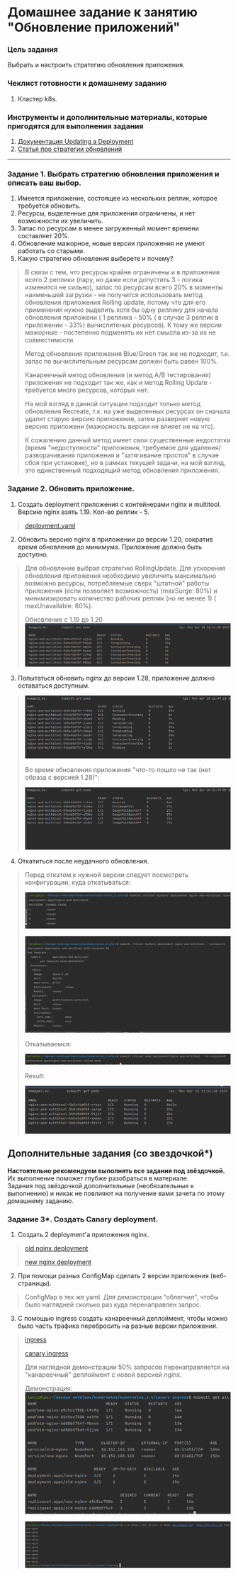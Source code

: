 # Домашнее задание к занятию "Обновление приложений"

### Цель задания

Выбрать и настроить стратегию обновления приложения.

### Чеклист готовности к домашнему заданию

1. Кластер k8s.

### Инструменты и дополнительные материалы, которые пригодятся для выполнения задания

1. [Документация Updating a Deployment](https://kubernetes.io/docs/concepts/workloads/controllers/deployment/#updating-a-deployment)
2. [Статья про стратегии обновлений](https://habr.com/ru/companies/flant/articles/471620/)

-----

### Задание 1. Выбрать стратегию обновления приложения и описать ваш выбор.

1. Имеется приложение, состоящее из нескольких реплик, которое требуется обновить.
2. Ресурсы, выделенные для приложения ограничены, и нет возможности их увеличить.
3. Запас по ресурсам в менее загруженный момент времени составляет 20%.
4. Обновление мажорное, новые версии приложения не умеют работать со старыми.
5. Какую стратегию обновления выберете и почему?

> В связи с тем, что ресурсы крайне ограничены и в приложении всего 2 реплики (пару, но даже если допустить 3 - логика изменится не сильно), запас по ресурсам всего 20% в моменты наименьшей загрузки - не получится использовать метод обновления приложения Rolling update, потому что для его применения нужно выделить хотя бы одну реплику для начала обновления приложени ( 1 реплика - 50% ( в случае 3 реплик в приложении - 33%) вычислитеных ресурсов). К тому же версии мажорные - постепенно подменять их нет смысла из-за их не совместимости. 
> 
> Метод обновления приложения Blue/Green так же не подходит, т.к. запас по вычислительным ресурсам должен быть равен 100%. 
> 
> Канареечный метод обновления (и метод A/B тестирования) приложения не подходит так же, как и метод Rolling Update - требуется много ресурсов, которых нет. 
>
> На мой взгляд в данной ситуации подходит только метод обновления Recreate, т.к. на уже выделенных ресурсах он сначала удалит старую версию приложения, затем развернет новую версию приложени (мажорность версии не влияет не на что). 
> 
> К сожалению данный метод имеет свои существенные недостатки (время "недоступности" приложения, требуемое для удаления/разворачивания приложения и "затягивание простоя" в случае сбоя при установке), но в рамках текущей задачи, на мой взгляд, это единственный подходящий метод обновления приложения.
> 
### Задание 2. Обновить приложение.

1. Создать deployment приложения с контейнерами nginx и multitool. Версию nginx взять 1.19. Кол-во реплик - 5.
> [deployment.yaml](src/3-4-nginx_multitool.yaml)
2. Обновить версию nginx в приложении до версии 1.20, сократив время обновления до минимума. Приложение должно быть доступно.
>Для обновление выбрал стратегию RollingUpdate. Для ускорения обновления приложения необходимо увеличить максимально возможно ресурсы, потребляемые сверх "штатной" работы приложения (если позволяет возможность) (maxSurge: 80%) и минимизировать количество рабочих реплик (но не менее 1) ( maxUnavailable: 80%).
> 
> Обновление с 1.19 до 1.20
> ![img](img/3-4-2-nginx-1-20.png)
3. Попытаться обновить nginx до версии 1.28, приложение должно оставаться доступным.
> ![img](img/3-4-2-nginx-1-28.png)
>
> Во время обновления приложения "что-то пошло не так (нет образа с версией 1.28)":
> 
> ![img](img/3-4-2-nginx-1-28-err.png)
4. Откатиться после неудачного обновления.
> Перед откатом к нужной версии следует посмотреть конфигурации, куда откатываться: 
> 
> ![img](img/3-4-2-where-to-rolling-back-1.png)
> 
> ![img](img/3-4-2-where-to-rolling-back-2.png)
> 
> Откатываемся: 
> 
> ![img](img/3-4-2-rolling-back.png)
> 
> Result: 
> 
> ![img](img/3-4-2-result.png)

## Дополнительные задания (со звездочкой*)

**Настоятельно рекомендуем выполнять все задания под звёздочкой.**   Их выполнение поможет глубже разобраться в материале.   
Задания под звёздочкой дополнительные (необязательные к выполнению) и никак не повлияют на получение вами зачета по этому домашнему заданию. 

### Задание 3*. Создать Canary deployment.

1. Создать 2 deployment'а приложения nginx.
> [ old nginx deployment](canary-ingress/old-nginx.yaml)
>
> [ new nginx deployment](canary-ingress/new-nginx.yaml)
2. При помощи разных ConfigMap сделать 2 версии приложения (веб-страницы).
> ConfigMap в тех же yaml. Для демонстрации "облегчил", чтобы было наглядней сколько раз куда перенаправлен запрос. 
3. С помощью ingress создать канареечный деплоймент, чтобы можно было часть трафика перебросить на разные версии приложения.
> [ingress](canary-ingress/ingress.yaml)
> 
> [canary ingress](canary-ingress/canary-ingress.yaml)
> 
> Для наглядной демонстрации 50% запросов перенаправляется на "канареечный" деплоймент с новой версией nginx.
> 
> Демонстрация:
> ![get all](src/3-4-3-get-all.png)
> 
> ![result](src/3-4-3-result.png)

